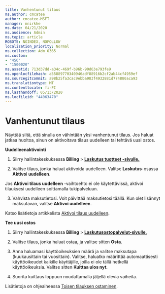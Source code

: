 ```yaml
---
title: Vanhentunut tilaus
ms.author: cmcatee
author: cmcatee-MSFT
manager: mnirkhe
ms.date: 04/21/2020
ms.audience: Admin
ms.topic: article
ROBOTS: NOINDEX, NOFOLLOW
localization_priority: Normal
ms.collection: Adm_O365
ms.custom:
- "456"
- "1500020"
ms.assetid: 713d37dd-a34c-469f-b96b-99d63e793fe9
ms.openlocfilehash: a55889770340946adf88916b2cf2ab44cf4959ef
ms.sourcegitcommit: a98b25fa3cac9ebba983f4932881d774880aca93
ms.translationtype: MT
ms.contentlocale: fi-FI
ms.lasthandoff: 05/13/2020
ms.locfileid: "44063470"
---
```

# <a name="expired-subscription"></a>Vanhentunut tilaus

Näyttää siltä, että sinulla on vähintään yksi vanhentunut tilaus. Jos haluat jatkaa huoltoa, sinun on aktivoitava tilaus uudelleen tai tehtävä uusi ostos.
  
**Uudelleenaktivointi**
  
1. Siirry hallintakeskuksessa **Billing** \> **[Laskutus tuotteet -sivulle.](https://go.microsoft.com/fwlink/p/?linkid=842054)**

2. Valitse tilaus, jonka haluat aktivoida uudelleen. Valitse **Laskutus**-osassa **Aktivoi uudelleen**.

Jos **Aktivoi tilaus uudelleen** -vaihtoehto ei ole käytettävissä, aktivoi tilauksesi uudelleen soittamalla tukipalveluun.

3. Vahvista maksutietosi. Voit päivittää maksutietosi täällä. Kun olet lisännyt maksutavan, valitse **Aktivoi uudelleen**.

Katso lisätietoja artikkelista [Aktivoi tilaus uudelleen](https://docs.microsoft.com/office365/admin/subscriptions-and-billing/reactivate-your-subscription).

**Tee uusi ostos**
  
1. Siirry hallintakeskuksessa **Billing** \> **[Laskutusostopalvelut-sivulle.](https://go.microsoft.com/fwlink/p/?linkid=868433)**

2. Valitse tilaus, jonka haluat ostaa, ja valitse sitten **Osta**.

3. Anna haluamasi käyttöoikeuksien määrä ja valitse maksutapa (kuukausittain tai vuosittain). Valitse, haluatko määrittää automaattisesti käyttöoikeudet kaikille käyttäjille, joilla ei ole tällä hetkellä käyttöoikeuksia. Valitse sitten **Kuittaa ulos nyt**.

4. Suorita kuittaus loppuun noudattamalla jäljellä olevia vaiheita.

Lisätietoja on ohjeaiheessa [Toisen tilauksen ostaminen](https://docs.microsoft.com/office365/admin/subscriptions-and-billing/buy-another-subscription).